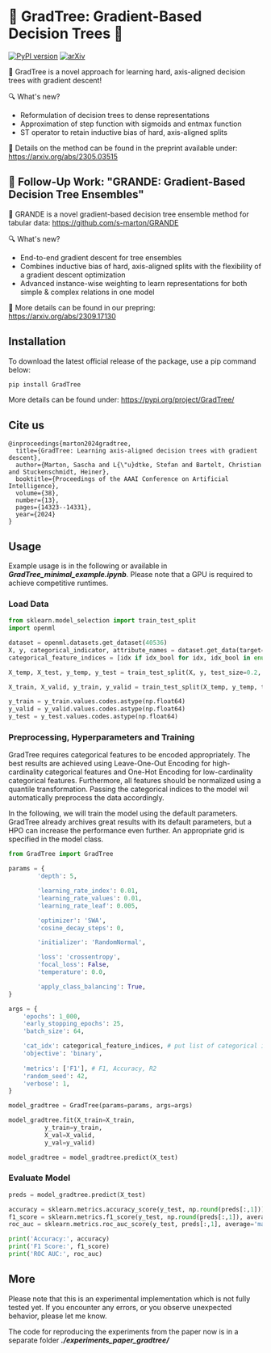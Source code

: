 # 🌳 GradTree: Gradient-Based Decision Trees 🌳

[![PyPI version](https://img.shields.io/pypi/v/GradTree)](https://pypi.org/project/GradTree/) [![arXiv](https://img.shields.io/badge/arXiv-2305.03515-b31b1b.svg)](https://arxiv.org/abs/2305.03515)


🌳 GradTree is a novel approach for learning hard, axis-aligned decision trees with gradient descent!

🔍 What's new?
- Reformulation of decision trees to dense representations
- Approximation of step function with sigmoids and entmax function
- ST operator to retain inductive bias of hard, axis-aligned splits

📝 Details on the method can be found in the preprint available under: https://arxiv.org/abs/2305.03515


## 🚀 Follow-Up Work: "GRANDE: Gradient-Based Decision Tree Ensembles"
🌳 GRANDE is a novel gradient-based decision tree ensemble method for tabular data: https://github.com/s-marton/GRANDE

🔍 What's new?
- End-to-end gradient descent for tree ensembles
- Combines inductive bias of hard, axis-aligned splits with the flexibility of a gradient descent optimization
- Advanced instance-wise weighting to learn representations for both simple & complex relations in one model

📝 More details can be found in our prepring: https://arxiv.org/abs/2309.17130

## Installation
To download the latest official release of the package, use a pip command below:
```bash
pip install GradTree
```
More details can be found under: https://pypi.org/project/GradTree/

## Cite us
```
@inproceedings{marton2024gradtree,
  title={GradTree: Learning axis-aligned decision trees with gradient descent},
  author={Marton, Sascha and L{\"u}dtke, Stefan and Bartelt, Christian and Stuckenschmidt, Heiner},
  booktitle={Proceedings of the AAAI Conference on Artificial Intelligence},
  volume={38},
  number={13},
  pages={14323--14331},
  year={2024}
}
```

## Usage
Example usage is in the following or available in ***GradTree_minimal_example.ipynb***. Please note that a GPU is required to achieve competitive runtimes.

### Load Data
```python
from sklearn.model_selection import train_test_split
import openml

dataset = openml.datasets.get_dataset(40536)
X, y, categorical_indicator, attribute_names = dataset.get_data(target=dataset.default_target_attribute)
categorical_feature_indices = [idx if idx_bool for idx, idx_bool in enumerate(categorical_indicator)]

X_temp, X_test, y_temp, y_test = train_test_split(X, y, test_size=0.2, random_state=42)

X_train, X_valid, y_train, y_valid = train_test_split(X_temp, y_temp, test_size=0.2, random_state=42)

y_train = y_train.values.codes.astype(np.float64)
y_valid = y_valid.values.codes.astype(np.float64)
y_test = y_test.values.codes.astype(np.float64)
```

### Preprocessing, Hyperparameters and Training 
GradTree requires categorical features to be encoded appropriately. The best results are achieved using Leave-One-Out Encoding for high-cardinality categorical features and One-Hot Encoding for low-cardinality categorical features. Furthermore, all features should be normalized using a quantile transformation. Passing the categorical indices to the model wil automatically preprocess the data accordingly.

In the following, we will train the model using the default parameters. GradTree already archives great results with its default parameters, but a HPO can increase the performance even further. An appropriate grid is specified in the model class.

```python
from GradTree import GradTree

params = {
        'depth': 5,

        'learning_rate_index': 0.01,
        'learning_rate_values': 0.01,
        'learning_rate_leaf': 0.005,

        'optimizer': 'SWA',
        'cosine_decay_steps': 0,

        'initializer': 'RandomNormal',

        'loss': 'crossentropy',
        'focal_loss': False,
        'temperature': 0.0,

        'apply_class_balancing': True,
}

args = {
    'epochs': 1_000,
    'early_stopping_epochs': 25,
    'batch_size': 64,

    'cat_idx': categorical_feature_indices, # put list of categorical indices
    'objective': 'binary',
    
    'metrics': ['F1'], # F1, Accuracy, R2
    'random_seed': 42,
    'verbose': 1,       
}

model_gradtree = GradTree(params=params, args=args)

model_gradtree.fit(X_train=X_train,
          y_train=y_train,
          X_val=X_valid,
          y_val=y_valid)

model_gradtree = model_gradtree.predict(X_test)

```

### Evaluate Model

```python
preds = model_gradtree.predict(X_test)

accuracy = sklearn.metrics.accuracy_score(y_test, np.round(preds[:,1]))
f1_score = sklearn.metrics.f1_score(y_test, np.round(preds[:,1]), average='macro')
roc_auc = sklearn.metrics.roc_auc_score(y_test, preds[:,1], average='macro')

print('Accuracy:', accuracy)
print('F1 Score:', f1_score)
print('ROC AUC:', roc_auc)
```

## More

Please note that this is an experimental implementation which is not fully tested yet. If you encounter any errors, or you observe unexpected behavior, please let me know.

The code for reproducing the experiments from the paper now is in a separate folder ***./experiments_paper_gradtree/***
